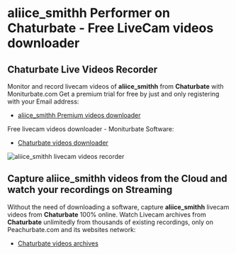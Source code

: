 # aliice_smithh Performer on Chaturbate - Free LiveCam videos downloader

## Chaturbate Live Videos Recorder

Monitor and record livecam videos of **aliice_smithh** from **Chaturbate** with Moniturbate.com
Get a premium trial for free by just and only registering with your Email address:
* [aliice_smithh Premium videos downloader](https://moniturbate.com/request-demo-licence-key.html)

Free livecam videos downloader - Moniturbate Software:
* [Chaturbate videos downloader](https://moniturbate.com/moniturbate-download-software.html)

![aliice_smithh livecam videos recorder](https://peachurnet.com/templates/moniturbate-software.png)


## Capture aliice_smithh videos from the Cloud and watch your recordings on Streaming

Without the need of downloading a software, capture **aliice_smithh** livecam videos from **Chaturbate** 100% online.
Watch Livecam archives from **Chaturbate** unlimitedly from thousands of existing recordings, only on Peachurbate.com and its websites network:
* [Chaturbate videos archives](https://peachurnet.com/)